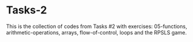 # Tasks-2
This is the collection of codes from Tasks #2 with exercises: 05-functions, arithmetic-operations, arrays, flow-of-control, loops and the RPSLS game.
